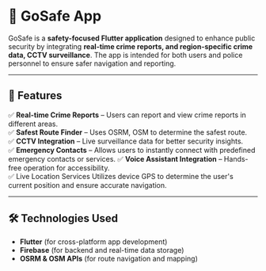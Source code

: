 # 🚀 GoSafe App

GoSafe is a **safety-focused Flutter application** designed to enhance public security by integrating **real-time crime reports, and region-specific crime data, CCTV surveillance**. The app is intended for both users and police personnel to ensure safer navigation and reporting.

---

## 📌 Features
✅ **Real-time Crime Reports** – Users can report and view crime reports in different areas.  
✅ **Safest Route Finder** – Uses OSRM, OSM to determine the safest route.  
✅ **CCTV Integration** – Live surveillance data for better security insights.  
✅ **Emergency Contacts** – Allows users to instantly connect with predefined emergency contacts or services.
✅ **Voice Assistant Integration** – Hands-free operation for accessibility.  
✅ Live Location Services Utilizes device GPS to determine the user's current position and ensure accurate navigation.

---

## 🛠️ Technologies Used
- **Flutter** (for cross-platform app development)  
- **Firebase** (for backend and real-time data storage)  
- **OSRM & OSM APIs** (for route navigation and mapping)  
  
